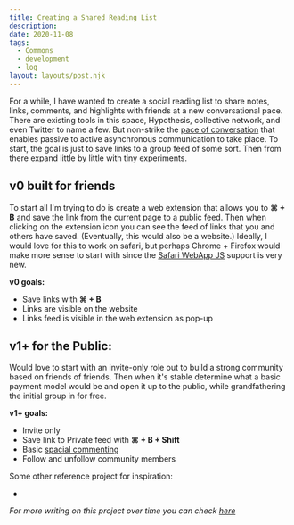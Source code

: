 ```yaml
---
title: Creating a Shared Reading List
description:
date: 2020-11-08
tags:
  - Commons
  - development
  - log
layout: layouts/post.njk
---
```


For a while, I have wanted to create a social reading list to share notes, links, comments, and highlights with friends at a new conversational pace.
There are existing tools in this space, Hypothesis, collective network, and even Twitter to name a few. But non-strike the [pace of conversation](https://paper.dropbox.com/doc/Pace-layering-for-communication-and-messaging--A_AGMqTduRXMy7nq4vEfpi6_Ag-6MiaurO6u6l9g9SDkqO8O) that enables passive to active asynchronous communication to take place. To start, the goal is just to save links to a group feed of some sort. Then from there expand little by little with tiny experiments.

## v0 built for friends

To start all I'm trying to do is create a web extension that allows you to **⌘ + B** and save the link from the current page to a public feed. Then when clicking on the extension icon you can see the feed of links that you and others have saved. (Eventually, this would also be a website.) Ideally, I would love for this to work on safari, but perhaps Chrome + Firefox would make more sense to start with since the [Safari WebApp JS](https://developer.apple.com/documentation/safariextensions) support is very new.

**v0 goals:**

- Save links with **⌘ + B**
- Links are visible on the website
- Links feed is visible in the web extension as pop-up

## v1+ for the Public:

Would love to start with an invite-only role out to build a strong community based on friends of friends. Then when it's stable determine what a basic payment model would be and open it up to the public, while grandfathering the initial group in for free.

**v1+ goals:**

- Invite only
- Save link to Private feed with **⌘ + B + Shift**
- Basic [spacial commenting]()
- Follow and unfollow community members

Some other reference project for inspiration:

-

_For more writing on this project over time you can check [here](https://gndclouds.cc/tags/Commons/)_
